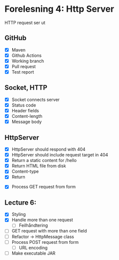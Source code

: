 # Forelesning 4: Http Server

HTTP request ser ut

## GitHub

* [x] Maven
* [x] Github Actions
* [x] Working branch
* [x] Pull request
* [x] Test report

## Socket, HTTP

* [x] Socket connects server
* [x] Status code
* [x] Header fields
* [x] Content-length
* [x] Message body

## HttpServer

* [x] HttpServer should respond with 404
* [x] HttpServer should include request target in 404
* [x] Return a static content for /hello
* [x] Return HTML file from disk
* [x] Content-type
* [x] Return <form>
* [x] Process GET request from form

## Lecture 6:

* [x] Styling
* [x] Handle more than one request
    * [ ] Feilhåndtering 
* [ ] GET request with more than one field  
* [ ] Refactor -> HttpMessage class
* [ ] Process POST request from form 
  * [ ] URL encoding
* [ ] Make executable JAR
